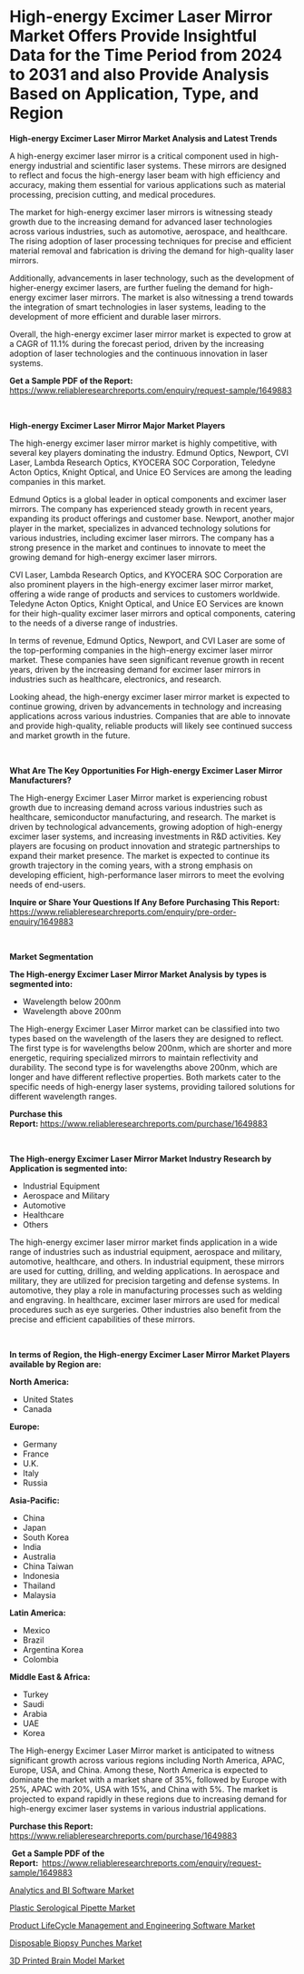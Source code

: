 <p><h1>High-energy Excimer Laser Mirror Market Offers Provide Insightful Data for the Time Period from 2024 to 2031 and also Provide Analysis Based on Application, Type, and Region</h1></p><p><strong>High-energy Excimer Laser Mirror Market Analysis and Latest Trends</strong></p>
<p><p>A high-energy excimer laser mirror is a critical component used in high-energy industrial and scientific laser systems. These mirrors are designed to reflect and focus the high-energy laser beam with high efficiency and accuracy, making them essential for various applications such as material processing, precision cutting, and medical procedures.</p><p>The market for high-energy excimer laser mirrors is witnessing steady growth due to the increasing demand for advanced laser technologies across various industries, such as automotive, aerospace, and healthcare. The rising adoption of laser processing techniques for precise and efficient material removal and fabrication is driving the demand for high-quality laser mirrors.</p><p>Additionally, advancements in laser technology, such as the development of higher-energy excimer lasers, are further fueling the demand for high-energy excimer laser mirrors. The market is also witnessing a trend towards the integration of smart technologies in laser systems, leading to the development of more efficient and durable laser mirrors.</p><p>Overall, the high-energy excimer laser mirror market is expected to grow at a CAGR of 11.1% during the forecast period, driven by the increasing adoption of laser technologies and the continuous innovation in laser systems.</p></p>
<p><strong>Get a Sample PDF of the Report:&nbsp;</strong> <a href="https://www.reliableresearchreports.com/enquiry/request-sample/1649883">https://www.reliableresearchreports.com/enquiry/request-sample/1649883</a></p>
<p>&nbsp;</p>
<p><strong>High-energy Excimer Laser Mirror Major Market Players</strong></p>
<p><p>The high-energy excimer laser mirror market is highly competitive, with several key players dominating the industry. Edmund Optics, Newport, CVI Laser, Lambda Research Optics, KYOCERA SOC Corporation, Teledyne Acton Optics, Knight Optical, and Unice EO Services are among the leading companies in this market.</p><p>Edmund Optics is a global leader in optical components and excimer laser mirrors. The company has experienced steady growth in recent years, expanding its product offerings and customer base. Newport, another major player in the market, specializes in advanced technology solutions for various industries, including excimer laser mirrors. The company has a strong presence in the market and continues to innovate to meet the growing demand for high-energy excimer laser mirrors.</p><p>CVI Laser, Lambda Research Optics, and KYOCERA SOC Corporation are also prominent players in the high-energy excimer laser mirror market, offering a wide range of products and services to customers worldwide. Teledyne Acton Optics, Knight Optical, and Unice EO Services are known for their high-quality excimer laser mirrors and optical components, catering to the needs of a diverse range of industries.</p><p>In terms of revenue, Edmund Optics, Newport, and CVI Laser are some of the top-performing companies in the high-energy excimer laser mirror market. These companies have seen significant revenue growth in recent years, driven by the increasing demand for excimer laser mirrors in industries such as healthcare, electronics, and research.</p><p>Looking ahead, the high-energy excimer laser mirror market is expected to continue growing, driven by advancements in technology and increasing applications across various industries. Companies that are able to innovate and provide high-quality, reliable products will likely see continued success and market growth in the future.</p></p>
<p>&nbsp;</p>
<p><strong>What Are The Key Opportunities For High-energy Excimer Laser Mirror Manufacturers?</strong></p>
<p><p>The High-energy Excimer Laser Mirror market is experiencing robust growth due to increasing demand across various industries such as healthcare, semiconductor manufacturing, and research. The market is driven by technological advancements, growing adoption of high-energy excimer laser systems, and increasing investments in R&D activities. Key players are focusing on product innovation and strategic partnerships to expand their market presence. The market is expected to continue its growth trajectory in the coming years, with a strong emphasis on developing efficient, high-performance laser mirrors to meet the evolving needs of end-users.</p></p>
<p><strong>Inquire or Share Your Questions If Any Before Purchasing This Report:</strong> <a href="https://www.reliableresearchreports.com/enquiry/pre-order-enquiry/1649883">https://www.reliableresearchreports.com/enquiry/pre-order-enquiry/1649883</a></p>
<p>&nbsp;</p>
<p><strong>Market Segmentation</strong></p>
<p><strong>The High-energy Excimer Laser Mirror Market Analysis by types is segmented into:</strong></p>
<p><ul><li>Wavelength below 200nm</li><li>Wavelength above 200nm</li></ul></p>
<p><p>The High-energy Excimer Laser Mirror market can be classified into two types based on the wavelength of the lasers they are designed to reflect. The first type is for wavelengths below 200nm, which are shorter and more energetic, requiring specialized mirrors to maintain reflectivity and durability. The second type is for wavelengths above 200nm, which are longer and have different reflective properties. Both markets cater to the specific needs of high-energy laser systems, providing tailored solutions for different wavelength ranges.</p></p>
<p><strong>Purchase this Report:&nbsp;</strong><a href="https://www.reliableresearchreports.com/purchase/1649883">https://www.reliableresearchreports.com/purchase/1649883</a></p>
<p>&nbsp;</p>
<p><strong>The High-energy Excimer Laser Mirror Market Industry Research by Application is segmented into:</strong></p>
<p><ul><li>Industrial Equipment</li><li>Aerospace and Military</li><li>Automotive</li><li>Healthcare</li><li>Others</li></ul></p>
<p><p>The high-energy excimer laser mirror market finds application in a wide range of industries such as industrial equipment, aerospace and military, automotive, healthcare, and others. In industrial equipment, these mirrors are used for cutting, drilling, and welding applications. In aerospace and military, they are utilized for precision targeting and defense systems. In automotive, they play a role in manufacturing processes such as welding and engraving. In healthcare, excimer laser mirrors are used for medical procedures such as eye surgeries. Other industries also benefit from the precise and efficient capabilities of these mirrors.</p></p>
<p>&nbsp;</p>
<p><strong>In terms of Region, the High-energy Excimer Laser Mirror Market Players available by Region are:</strong></p>
<p>
    <p> <strong> North America: </strong>
        <ul>
            <li>United States</li>
            <li>Canada</li>
        </ul>
        </p> 
    <p> <strong> Europe: </strong>
        <ul>
            <li>Germany</li>
            <li>France</li>
            <li>U.K.</li>
            <li>Italy</li>
            <li>Russia</li>
        </ul>
        </p> 
    <p> <strong> Asia-Pacific: </strong>
        <ul>
            <li>China</li>
            <li>Japan</li>
            <li>South Korea</li>
            <li>India</li>
            <li>Australia</li>
            <li>China Taiwan</li>
            <li>Indonesia</li>
            <li>Thailand</li>
            <li>Malaysia</li>
        </ul>
        </p> 
    <p> <strong> Latin America: </strong>
        <ul>
            <li>Mexico</li>
            <li>Brazil</li>
            <li>Argentina Korea</li>
            <li>Colombia</li>
        </ul>
        </p> 
    <p> <strong> Middle East & Africa: </strong>
        <ul>
            <li>Turkey</li>
            <li>Saudi</li>
            <li>Arabia</li>
            <li>UAE</li>
            <li>Korea</li>
        </ul>
    </p>
    </p>
<p><p>The High-energy Excimer Laser Mirror market is anticipated to witness significant growth across various regions including North America, APAC, Europe, USA, and China. Among these, North America is expected to dominate the market with a market share of 35%, followed by Europe with 25%, APAC with 20%, USA with 15%, and China with 5%. The market is projected to expand rapidly in these regions due to increasing demand for high-energy excimer laser systems in various industrial applications.</p></p>
<p><strong>Purchase this Report: </strong><a href="https://www.reliableresearchreports.com/purchase/1649883">https://www.reliableresearchreports.com/purchase/1649883</a></p>
<p>&nbsp;<strong>Get a Sample PDF of the Report:&nbsp;&nbsp;</strong><a href="https://www.reliableresearchreports.com/enquiry/request-sample/1649883">https://www.reliableresearchreports.com/enquiry/request-sample/1649883</a></p>
<p><strong></strong></p>
<p><p><a href="https://github.com/derrinmiltonellis35gcl/Market-Research-Report-List-1/blob/main/analytics-and-bi-software-market.md">Analytics and BI Software Market</a></p><p><a href="https://medium.com/@zitakuvalis/plastic-serological-pipette-market-size-cagr-trends-2024-2030-4356d9d5ecae">Plastic Serological Pipette Market</a></p><p><a href="https://github.com/khansimonweber1lqujlwoz15d/Market-Research-Report-List-1/blob/main/product-lifecycle-management-and-engineering-software-market.md">Product LifeCycle Management and Engineering Software Market</a></p><p><a href="https://medium.com/p/972eaeaf3722/edit">Disposable Biopsy Punches Market</a></p><p><a href="https://medium.com/@brandonramos59/3d-printed-brain-model-market-size-and-market-trends-complete-industry-overview-2024-to-2031-980a8a7129a5">3D Printed Brain Model Market</a></p></p>
